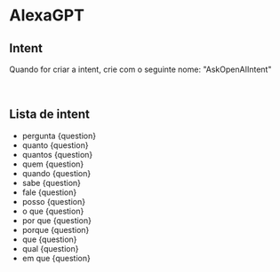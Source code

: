 # AlexaGPT

## Intent
Quando for criar a intent, crie com o seguinte nome: "AskOpenAIIntent"

<br>

## Lista de intent
* pergunta {question}
* quanto {question}
* quantos {question}
* quem {question}
* quando {question}
* sabe {question}
* fale {question}
* posso {question}
* o que {question}
* por que {question}
* porque {question}
* que {question}
* qual {question}
* em que {question}
